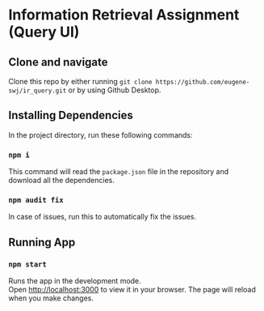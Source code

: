# Information Retrieval Assignment (Query UI)

## Clone and navigate 
Clone this repo by either running `git clone https://github.com/eugene-swj/ir_query.git` or by using Github Desktop.

## Installing Dependencies
In the project directory, run these following commands:
###  `npm i`
This command will read the `package.json` file in the repository and download all the dependencies.
### `npm audit fix`
In case of issues, run this to automatically fix the issues.

## Running App
### `npm start`

Runs the app in the development mode.\
Open [http://localhost:3000](http://localhost:3000) to view it in your browser.
The page will reload when you make changes.

